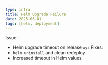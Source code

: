 ```yaml
---
type: infra
title: Helm Upgrade Failure
date: 2025-06-01
tags: [helm, deployment]
---
```


Issue:
- Helm upgrade timeout on release `xyz`
Fixes:
- `helm uninstall` and clean redeploy
- Increased timeout in Helm values
